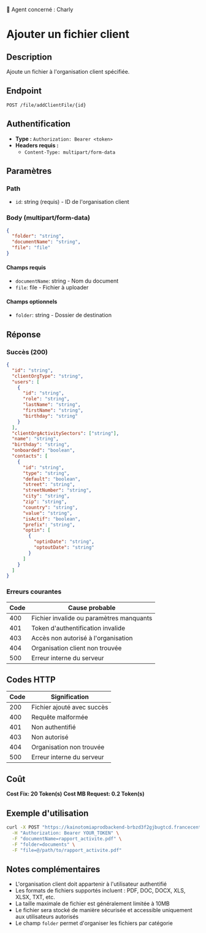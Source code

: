 🧠 Agent concerné : Charly
# Ajouter un fichier client

## Description
Ajoute un fichier à l'organisation client spécifiée.

## Endpoint
```
POST /file/addClientFile/{id}
```

## Authentification
- **Type :** `Authorization: Bearer <token>`
- **Headers requis :**
  - `Content-Type: multipart/form-data`

## Paramètres

### Path
- `id`: string (requis) - ID de l'organisation client

### Body (multipart/form-data)
```json
{
  "folder": "string",
  "documentName": "string",
  "file": "file"
}
```

#### Champs requis
- `documentName`: string - Nom du document
- `file`: file - Fichier à uploader

#### Champs optionnels
- `folder`: string - Dossier de destination

## Réponse

### Succès (200)
```json
{
  "id": "string",
  "clientOrgType": "string",
  "users": [
    {
      "id": "string",
      "role": "string",
      "lastName": "string",
      "firstName": "string",
      "birthday": "string"
    }
  ],
  "clientOrgActivitySectors": ["string"],
  "name": "string",
  "birthday": "string",
  "onboarded": "boolean",
  "contacts": [
    {
      "id": "string",
      "type": "string",
      "default": "boolean",
      "street": "string",
      "streetNumber": "string",
      "city": "string",
      "zip": "string",
      "country": "string",
      "value": "string",
      "isActif": "boolean",
      "prefix": "string",
      "optin": [
        {
          "optinDate": "string",
          "optoutDate": "string"
        }
      ]
    }
  ]
}
```

### Erreurs courantes

| Code | Cause probable |
|------|----------------|
| 400 | Fichier invalide ou paramètres manquants |
| 401 | Token d'authentification invalide |
| 403 | Accès non autorisé à l'organisation |
| 404 | Organisation client non trouvée |
| 500 | Erreur interne du serveur |

## Codes HTTP

| Code | Signification |
|------|---------------|
| 200 | Fichier ajouté avec succès |
| 400 | Requête malformée |
| 401 | Non authentifié |
| 403 | Non autorisé |
| 404 | Organisation non trouvée |
| 500 | Erreur interne du serveur |

## Coût
**Cost Fix: 20 Token(s)**
**Cost MB Request: 0.2 Token(s)**

## Exemple d'utilisation

```bash
curl -X POST "https://kainotomiaprodbackend-brbzd3f2gjbugtcd.francecentral-01.azurewebsites.net/file/addClientFile/org-id-123" \
  -H "Authorization: Bearer YOUR_TOKEN" \
  -F "documentName=rapport_activite.pdf" \
  -F "folder=documents" \
  -F "file=@/path/to/rapport_activite.pdf"
```

## Notes complémentaires
- L'organisation client doit appartenir à l'utilisateur authentifié
- Les formats de fichiers supportés incluent : PDF, DOC, DOCX, XLS, XLSX, TXT, etc.
- La taille maximale de fichier est généralement limitée à 10MB
- Le fichier sera stocké de manière sécurisée et accessible uniquement aux utilisateurs autorisés
- Le champ `folder` permet d'organiser les fichiers par catégorie 